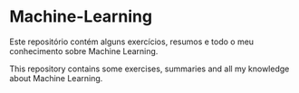 # Machine-Learning

Este repositório contém alguns exercícios, resumos e todo o meu conhecimento sobre Machine Learning.

This repository contains some exercises, summaries and all my knowledge about Machine Learning.
